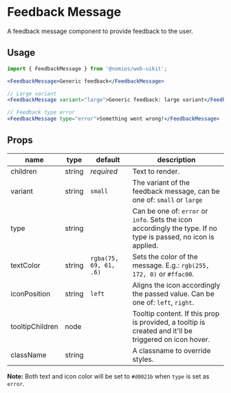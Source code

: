 # Feedback Message

A feedback message component to provide feedback to the user.

## Usage

```jsx
import { FeedbackMessage } from '@nomios/web-uikit';

<FeedbackMessage>Generic feedback</FeedbackMessage>

// Large variant
<FeedbackMessage variant="large">Generic feedback: large variant</FeedbackMessage>

// Feedback type error
<FeedbackMessage type="error">Something went wrong!</FeedbackMessage>
```

## Props

| name | type | default | description |
| ---- | ---- | ------- | ----------- |
| children | string | *required* | Text to render. |
| variant | string | `small` | The variant of the feedback message, can be one of: `small` or `large` |
| type | string | | Can be one of: `error` or `info`. Sets the icon accordingly the type. If no type is passed, no icon is applied. |
| textColor | string |`rgba(75, 69, 61, .6)`| Sets the color of the message. E.g.: `rgb(255, 172, 0)` or `#ffac00`. |
| iconPosition | string | `left` | Aligns the icon accordingly the passed value. Can be one of: `left`, `right`. |
| tooltipChildren | node | | Tooltip content. If this prop is provided, a tooltip is created and it'll be triggered on icon hover. |
| className | string | | A classname to override styles. |


**Note:** Both text and icon color will be set to `#d0021b` when `type` is set as `error`.
